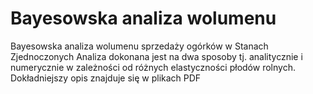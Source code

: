 # Bayesowska analiza wolumenu
Bayesowska analiza wolumenu sprzedaży ogórków w Stanach Zjednoczonych
Analiza dokonana jest na dwa sposoby tj. analitycznie i numerycznie w zależności 
od różnych elastyczności płodów rolnych. Dokładniejszy opis znajduje się w plikach PDF
